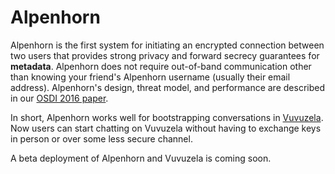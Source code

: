 # Alpenhorn

Alpenhorn is the first system for initiating an encrypted connection
between two users that provides strong privacy and forward secrecy
guarantees for **metadata**. Alpenhorn does not require out-of-band
communication other than knowing your friend's Alpenhorn username
(usually their email address). Alpenhorn's design, threat model, and
performance are described in our
[OSDI 2016 paper](https://davidlazar.org/papers/alpenhorn.pdf).

In short, Alpenhorn works well for bootstrapping conversations in
[Vuvuzela](https://github.com/vuvuzela/vuvuzela). Now users can start
chatting on Vuvuzela without having to exchange keys in person or over
some less secure channel.

A beta deployment of Alpenhorn and Vuvuzela is coming soon.
